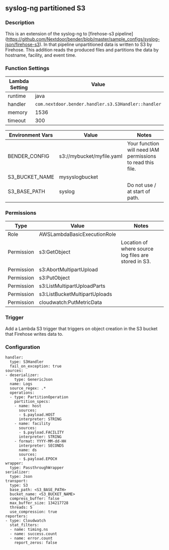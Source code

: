 ## syslog-ng partitioned S3

### Description

This is an extension of the syslog-ng to [firehose-s3 pipeline]
(https://github.com/Nextdoor/bender/blob/master/sample_configs/syslog-json/firehose-s3).
In that pipeline unpartitioned data is written to S3 by Firehose. This addition
reads the produced files and partitions the data by hostname, facility, and
event time.


### Function Settings


| Lambda Setting | Value                                                      |
| -------------- | ---------------------------------------------------------- |
| runtime        | java                                                       |
| handler        | `com.nextdoor.bender.handler.s3.S3Handler::handler`        |
| memory         | 1536                                                       |
| timeout        | 300                                                        |

| Environment Vars   | Value                     | Notes                      |
| ------------------ | ------------------------- | -------------------------- |
| BENDER_CONFIG      | s3://mybucket/myfile.yaml | Your function will need IAM permissions to read this file. |
| S3\_BUCKET\_NAME   | mysyslogbucket            |                            |
| S3\_BASE\_PATH     | syslog                    | Do not use / at start of path. |

### Permissions

| Type             | Value                           | Notes                  |
| ---------------- | ------------------------------- |----------------------- |
| Role             | AWSLambdaBasicExecutionRole     |                        |
| Permission       | s3:GetObject                    | Location of where source log files are stored in S3. |
| Permission       | s3:AbortMultipartUpload         |                        |
| Permission       | s3:PutObject                    |                        |
| Permission       | s3:ListMultipartUploadParts     |                        |
| Permission       | s3:ListBucketMultipartUploads   |                        |
| Permission       | cloudwatch:PutMetricData        |                        |

### Trigger
Add a Lambda S3 trigger that triggers on object creation in the S3 bucket that
Firehose writes data to.

### Configuration

```
handler:
  type: S3Handler
  fail_on_exception: true
sources:
- deserializer:
    type: GenericJson
  name: Logs
  source_regex: .*
  operations:
  - type: PartitionOperation
    partition_specs:
    - name: host
      sources:
      - $.payload.HOST
      interpreter: STRING
    - name: facility
      sources:
      - $.payload.FACILITY
      interpreter: STRING
    - format: YYYY-MM-dd-HH
      interpreter: SECONDS
      name: ds
      sources:
      - $.payload.EPOCH
wrapper:
  type: PassthroughWrapper
serializer:
  type: Json
transport:
  type: S3
  base_path: <S3_BASE_PATH>
  bucket_name: <S3_BUCKET_NAME>
  compress_buffer: false
  max_buffer_size: 134217728
  threads: 5
  use_compression: true
reporters:
- type: Cloudwatch
  stat_filters:
  - name: timing.ns
  - name: success.count
  - name: error.count
    report_zeros: false
```